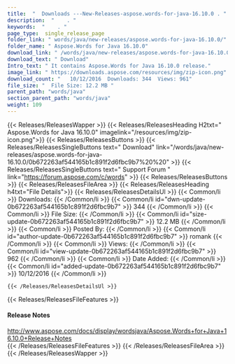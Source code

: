 ```yaml
---
title:  "  Downloads ---New-Releases-aspose.words-for-java-16.10.0 . " 
description:  "    . " 
keywords:  "    . " 
page_type:  single_release_page
folder_link: " words/java/new-releases/aspose.words-for-java-16.10.0/"
folder_name: " Aspose.Words for Java 16.10.0"
download_link: " /words/java/new-releases/aspose.words-for-java-16.10.0/0b672263af544165b1c891f2d6fbc9b7"
download_text: " Download"
Intro_text: " It contains Aspose.Words for Java 16.10.0 release."
image_link: " https://downloads.aspose.com/resources/img/zip-icon.png"
download_count: "   10/12/2016  Downloads: 344  Views: 961"
file_size: "  File Size: 12.2 MB "
parent_path: "words/java"
section_parent_path: "words/java"
weight: 109 
---
```


{{< Releases/ReleasesWapper >}}
  {{< Releases/ReleasesHeading H2txt=" Aspose.Words for Java 16.10.0" imagelink="/resources/img/zip-icon.png">}}
  {{< Releases/ReleasesButtons >}}
    {{< Releases/ReleasesSingleButtons text=" Download" link="/words/java/new-releases/aspose.words-for-java-16.10.0/0b672263af544165b1c891f2d6fbc9b7%20%20" >}}
    {{< Releases/ReleasesSingleButtons text=" Support Forum " link="https://forum.aspose.com/c/words" >}}
  {{< Releases/ReleasesButtons >}}
  {{< Releases/ReleasesFileArea >}}
    {{< Releases/ReleasesHeading h4txt="File Details">}}
    {{< Releases/ReleasesDetailsUl >}}
            {{< Common/li  >}} Downloads: {{< /Common/li >}} 
      {{< Common/li id="dwn-update-0b672263af544165b1c891f2d6fbc9b7" >}} 344 {{< /Common/li >}} 
      {{< Common/li  >}} File Size: {{< /Common/li >}} 
      {{< Common/li id="size-update-0b672263af544165b1c891f2d6fbc9b7" >}} 12.2 MB {{< /Common/li >}} 
      {{< Common/li  >}} Posted By: {{< /Common/li >}} 
      {{< Common/li id="author-update-0b672263af544165b1c891f2d6fbc9b7" >}} romank {{< /Common/li >}} 
      {{< Common/li  >}} Views: {{< /Common/li >}} 
      {{< Common/li id="view-update-0b672263af544165b1c891f2d6fbc9b7" >}} 962 {{< /Common/li >}} 
      {{< Common/li  >}} Date Added: {{< /Common/li >}} 
      {{< Common/li id="added-update-0b672263af544165b1c891f2d6fbc9b7" >}} 10/12/2016 {{< /Common/li >}} 

    {{< /Releases/ReleasesDetailsUl >}}

  {{< Releases/ReleasesFileFeatures >}}
      <h4>Release Notes</h4><div><a href="http://www.aspose.com/docs/display/wordsjava/Aspose.Words+for+Java+16.10.0+Release+Notes">http://www.aspose.com/docs/display/wordsjava/Aspose.Words+for+Java+16.10.0+Release+Notes</a></div>
  {{< /Releases/ReleasesFileFeatures >}}
 {{< /Releases/ReleasesFileArea >}}
{{< /Releases/ReleasesWapper >}}


